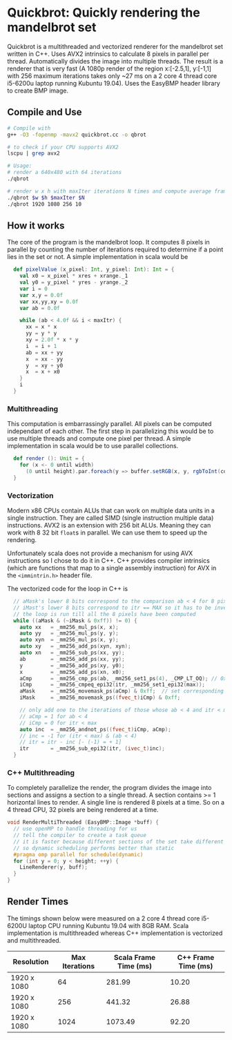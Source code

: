 # Quickbrot: Quickly rendering the mandelbrot set

Quickbrot is a multithreaded and vectorized renderer for the mandelbrot set written in C++. Uses AVX2 intrinsics to calculate 8 pixels in parallel per thread. Automatically divides the image into multiple threads. The result is a renderer that is very fast (A 1080p render of the region x:[-2.5,1], y:[-1,1] with 256 maximum iterations takes only ~27 ms on a 2 core 4 thread core i5-6200u laptop running Kubuntu 19.04). Uses the EasyBMP header library to create BMP image.
## Compile and Use
```bash
# Compile with 
g++ -O3 -fopenmp -mavx2 quickbrot.cc -o qbrot

# to check if your CPU supports AVX2
lscpu | grep avx2

# Usage:
# render a 640x480 with 64 iterations
./qbrot  

# render w x h with maxIter iterations N times and compute average frame time 
./qbrot $w $h $maxIter $N
./qbrot 1920 1080 256 10
```

## How it works
The core of the program is the mandelbrot loop. It computes 8 pixels in parallel by counting the number of iterations required to determine if a point lies in the set or not. A simple implementation in scala would be 

```scala
  def pixelValue (x_pixel: Int, y_pixel: Int): Int = {
    val x0 = x_pixel * xres + xrange._1
    val y0 = y_pixel * yres - yrange._2
    var i = 0
    var x,y = 0.0f
    var xx,yy,xy = 0.0f
    var ab = 0.0f

    while (ab < 4.0f && i < maxItr) {
      xx = x * x
      yy = y * y
      xy = 2.0f * x * y
      i  = i + 1
      ab = xx + yy
      x  = xx - yy
      y  = xy + y0
      x  = x + x0
    }
    i
  }
  ```
  ### Multithreading
  This computation is embarrassingly parallel. All pixels can be computed independant of each other. The first step in parallelizing this would be to use multiple threads and compute one pixel per thread. A simple implementation in scala would be to use parallel collections.

  ```scala 
    def render (): Unit = {
      for (x <- 0 until width)
        (0 until height).par.foreach(y => buffer.setRGB(x, y, rgbToInt(core.pixelColor(x, y))))
    }
  ```
  ### Vectorization
  Modern x86 CPUs contain ALUs that can work on multiple data units in a single instruction. They are called SIMD (single instruction multiple data) instructions. AVX2 is an extension with 256 bit ALUs. Meaning they can work with 8 32 bit `float`s  in parallel. We can use them to speed up the rendering. 
  
  Unfortunately scala does not provide a mechanism for using AVX instructions so I chose to do it in C++. C++ provides compiler intrinsics (which are functions that map to a single assembly instruction) for AVX in the `<immintrin.h>` header file.

  The vectorized code for the loop in C++ is 
  ```C++
    // aMask's lower 8 bits correspond to the comparison ab < 4 for 8 pixels
    // iMast's lower 8 bits correspond to itr == MAX so it has to be inverted
    // the loop is run till all the 8 pixels have been computed
    while ((aMask & (~iMask & 0xff)) != 0) {
      auto xx   = _mm256_mul_ps(x, x);
      auto yy   = _mm256_mul_ps(y, y);
      auto xyn  = _mm256_mul_ps(x, y);
      auto xy   = _mm256_add_ps(xyn, xyn);
      auto xn   = _mm256_sub_ps(xx, yy);
      ab        = _mm256_add_ps(xx, yy);
      y         = _mm256_add_ps(xy, y0);
      x         = _mm256_add_ps(xn, x0);
      aCmp      = _mm256_cmp_ps(ab, _mm256_set1_ps(4), _CMP_LT_OQ); // 0xffffffff for true 0 for false
      iCmp      = _mm256_cmpeq_epi32(itr, _mm256_set1_epi32(max));
      aMask     = _mm256_movemask_ps(aCmp) & 0xff;  // set corresponding bit in aMask if MSB is set
      iMask     = _mm256_movemask_ps((fvec_t)iCmp) & 0xff;

      // only add one to the iterations of those whose ab < 4 and itr < max
      // aCmp = 1 for ab < 4
      // iCmp = 0 for itr < max
      auto inc  = _mm256_andnot_ps((fvec_t)iCmp, aCmp);
      // inc = -1 for (itr < max) & (ab < 4)
      // itr = itr - inc [- (-1) = + 1]
      itr       = _mm256_sub_epi32(itr, (ivec_t)inc);
    }
  ```
  ### C++ Multithreading
  To completely parallelize the render, the program divides the image into sections and assigns a section to a single thread. A section contains >= 1 horizontal lines to render. A single line is rendered 8 pixels at a time. So on a 4 thread CPU, 32 pixels are being rendered at a time. 
  ```C++
  void RenderMultiThreaded (EasyBMP::Image *buff) {
    // use openMP to handle threading for us
    // tell the compiler to create a task queue
    // it is faster because different sections of the set take different time
    // so dynamic scheduling performs better than static
    #pragma omp parallel for schedule(dynamic)
    for (int y = 0; y < height; ++y) {
      LineRenderer(y, buff);
    }
  }
  ```

  ## Render Times
  The timings shown below were measured on a 2 core 4 thread core i5-6200U laptop CPU running Kubuntu 19.04 with 8GB RAM. Scala implementation is multithreaded whereas C++ implementation is vectorized and multithreaded.
  
  
|  Resolution 	| Max Iterations 	| Scala Frame Time  (ms) 	| C++ Frame Time (ms) 	|
|---------------|-----------------|-------------------------|-----------------------|
| 1920 x 1080 	|       64       	|         281.99         	|        10.20        	|
| 1920 x 1080 	|       256      	|         441.32         	|        26.88        	|
| 1920 x 1080 	|      1024      	|         1073.49        	|        92.20       	  |
